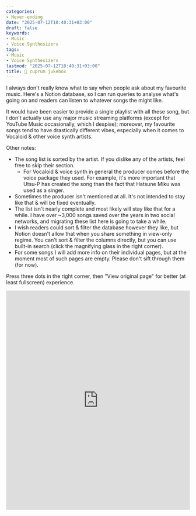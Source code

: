 ```yaml
---
categories:
- Never-ending
date: "2025-07-12T10:40:31+03:00"
draft: false
keywords:
- Music
- Voice Synthesizers
tags:
- Music
- Voice Synthesizers
lastmod: "2025-07-12T10:40:31+03:00"
title: 🎸 cuprum jukebox
---
```


I always don't really know what to say when people ask about my favourite music. Here's a Notion database, so I can run queries to analyse what's going on and readers can listen to whatever songs the might like.

It would have been easier to provide a single playlist with all these song, but I don't actually use any major music streaming platforms (except for YouTube Music occasionally, which I despise); moreover, my favourite songs tend to have drastically different vibes, especially when it comes to Vocaloid & other voice synth artists.

Other notes:
- The song list is sorted by the artist. If you dislike any of the artists, feel free to skip their section.
    - For Vocaloid & voice synth in general the producer comes before the voice package they used. For example, it's more important that Utsu-P has created the song than the fact that Hatsune Miku was used as a singer.
- Sometimes the producer isn't mentioned at all. It's not intended to stay like that & will be fixed eventually.
- The list isn't nearly complete and most likely will stay like that for a while. I have over \~3,000 songs saved over the years in two social networks, and migrating these list here is going to take a while.
- I wish readers could sort & filter the database however they like, but Notion doesn't allow that when you share something in view-only regime. You can't sort & filter the columns directly, but you can use built-in search (click the magnifying glass in the right corner).
- For some songs I will add more info on their individual pages, but at the moment most of such pages are empty. Please don't sift through them (for now).

Press three dots in the right corner, then "View original page" for better (at least fullscreen) experience.

<iframe src="https://cuprumbuddy.notion.site/ebd/2294c45081f28011b18ad3187b5a8a2a" width="100%" height="600" frameborder="0" allowfullscreen />
